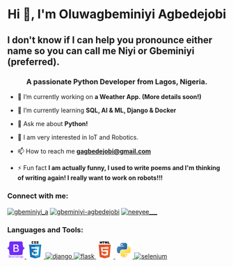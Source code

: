 <h1 align="center">Hi 👋, I'm Oluwagbeminiyi Agbedejobi </h1>
<h2>I don't know if I can help you pronounce either name so you can call me Niyi or Gbeminiyi (preferred). </h2>
<h3 align="center">A passionate Python Developer from Lagos, Nigeria.</h3>

- 🔭 I’m currently working on **a Weather App. (More details soon!)**

- 🌱 I’m currently learning **SQL, AI & ML, Django & Docker**

- 💬 Ask me about **Python!**

- 🚆 I am very interested in IoT and Robotics.

- 📫 How to reach me **gagbedejobi@gmail.com**

- ⚡ Fun fact **I am actually funny, I used to write poems and I'm thinking of writing again! I really want to work on robots!!!**

<h3 align="left">Connect with me:</h3>
<p align="left">
<a href="https://twitter.com/gbeminiyi_a" target="blank"><img align="center" src="https://raw.githubusercontent.com/rahuldkjain/github-profile-readme-generator/master/src/images/icons/Social/twitter.svg" alt="gbeminiyi_a" height="30" width="40" /></a>
<a href="https://linkedin.com/in/gbeminiyi-agbedejobi" target="blank"><img align="center" src="https://raw.githubusercontent.com/rahuldkjain/github-profile-readme-generator/master/src/images/icons/Social/linked-in-alt.svg" alt="gbeminiyi-agbedejobi" height="30" width="40" /></a>
<a href="https://instagram.com/neeyee___" target="blank"><img align="center" src="https://raw.githubusercontent.com/rahuldkjain/github-profile-readme-generator/master/src/images/icons/Social/instagram.svg" alt="neeyee___" height="30" width="40" /></a>
</p>

<h3 align="left">Languages and Tools:</h3>
<p align="left"> <a href="https://getbootstrap.com" target="_blank" rel="noreferrer"> <img src="https://raw.githubusercontent.com/devicons/devicon/master/icons/bootstrap/bootstrap-plain-wordmark.svg" alt="bootstrap" width="40" height="40"/> </a> <a href="https://www.w3schools.com/css/" target="_blank" rel="noreferrer"> <img src="https://raw.githubusercontent.com/devicons/devicon/master/icons/css3/css3-original-wordmark.svg" alt="css3" width="40" height="40"/> </a> <a href="https://www.djangoproject.com/" target="_blank" rel="noreferrer"> <img src="https://cdn.worldvectorlogo.com/logos/django.svg" alt="django" width="40" height="40"/> </a> <a href="https://flask.palletsprojects.com/" target="_blank" rel="noreferrer"> <img src="https://www.vectorlogo.zone/logos/pocoo_flask/pocoo_flask-icon.svg" alt="flask" width="40" height="40"/> </a> <a href="https://www.w3.org/html/" target="_blank" rel="noreferrer"> <img src="https://raw.githubusercontent.com/devicons/devicon/master/icons/html5/html5-original-wordmark.svg" alt="html5" width="40" height="40"/> </a> <a href="https://www.python.org" target="_blank" rel="noreferrer"> <img src="https://raw.githubusercontent.com/devicons/devicon/master/icons/python/python-original.svg" alt="python" width="40" height="40"/> </a> <a href="https://www.selenium.dev" target="_blank" rel="noreferrer"> <img src="https://raw.githubusercontent.com/detain/svg-logos/780f25886640cef088af994181646db2f6b1a3f8/svg/selenium-logo.svg" alt="selenium" width="40" height="40"/> </a> </p>

